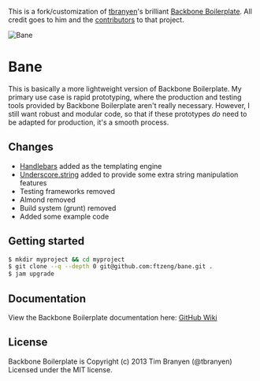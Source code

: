 This is a fork/customization of
[tbranyen](https://github.com/tbranyen)'s brilliant [Backbone
Boilerplate](https://github.com/tbranyen/backbone-boilerplate). All
credit goes to him and the
[contributors](https://github.com/tbranyen/backbone-boilerplate/contributors) to that project.

![Bane](http://supermedes.com/assets/bane.jpg)

Bane
====================

This is basically a more lightweight version of Backbone Boilerplate.
My primary use case is rapid prototyping, where the production and
testing tools provided by Backbone Boilerplate aren't really
necessary. However, I still want robust and modular code, so that if
these prototypes *do* need to be adapted for production, it's a smooth
process.

## Changes ##
* [Handlebars](http://handlebarsjs.com/) added as the templating engine
* [Underscore.string](https://github.com/epeli/underscore.string) added
	to provide some extra string manipulation features
* Testing frameworks removed
* Almond removed
* Build system (grunt) removed
* Added some example code


## Getting started ##

``` bash
$ mkdir myproject && cd myproject
$ git clone --q --depth 0 git@github.com:ftzeng/bane.git .
$ jam upgrade
```

## Documentation ##

View the Backbone Boilerplate documentation here:
[GitHub Wiki](https://github.com/tbranyen/backbone-boilerplate/wiki)

## License ##
Backbone Boilerplate is Copyright (c) 2013 Tim Branyen (@tbranyen)  
Licensed under the MIT license.
